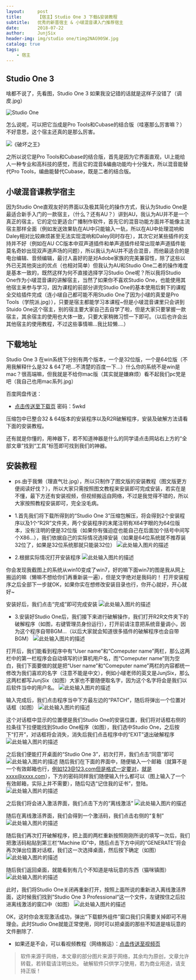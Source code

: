 ```yaml
---
layout:     post
title:      【宿主】Studio One 3 下载&安装教程
subtitle:   优秀的新晋宿主 & 小啵混音课入门推荐宿主
date:       2018-07-22
author:     JunjSix
header-img: img/studio one/timg2NAG90SW.jpg
catalog: true
tags:
    - 宿主
---
```

## Studio One 3
啥都不说了，先看图，Studio One 3 如果我没记错的话就是这样子没错了（调皮.jpg）

![Studio One][1]


怎么说呢，可以把它当成是Pro Tools和Cubase的结合版（哇塞那么厉害嘛？）不好意思，这个宿主还真的是那么厉害。

![《破坏之王》][2]

之所以说它是Pro Tools和Cubase的结合版，首先是因为它界面直观，UI上能给人一种专业和高科技的感觉，而且它的混音&编曲功能均十分强大，所以混音能替代Pro Tools，编曲能替代Cubase，既是二者的结合版。

## 小啵混音课教学宿主
因为Studio One直观友好的界面以及极其简化的操作方式，我认为Studio One是最适合新手入门的一款宿主，（什么？还有AU？）讲到AU，我认为AU并不是一个真正的宿主，它的定位更适合广播制作软件，首先它的混音功能方面并不能像主流宿主那样全面（例如发送效果轨在AU中只能输入一轨，所以在AU中处理混响和Daley相对比较麻烦甚至无法实现混响和Daley同时存在），其次它对某些插件的支持并不好（例如在AU CC版本中双声道插件和单声道插件经常出现单声道插件能莫名奇妙出现双声道声场的问题），所以我认为AU并不适合混音，而他最适合的是电台编辑、音频编辑，最讨人喜好的是对Adobe家族的完美兼容性，除了这些以外已无其他突出的优点（也相对简单）但我认为AU和Studio One二者的操作难度是基本一致的，既然这样为何不直接选择学习Studio One呢？所以我将Studio One作为小啵混音课的讲解宿主，当然了如果你不喜欢Studio One，也能使用其他宿主来参与学习，因为课程的前部分讲完Studio One的基本使用后剩下的课程全交给插件完成（连小啵自己都可能不用Studio One了因为小啵的真爱是Pro Tools（学院派.jpg）），只要是宿主都能学习本课程~但是小啵混音课里只会讲到Stuido One这个宿主，别的宿主要大家自己去自学了啦，但是大家只要掌握一款宿主，其余宿主的使用也大体一致，只要大家稍微习惯一下即可。（以后也许会出其他宿主的使用教程，不过这些事情嘛...我比较懒....）

## 下载地址
Studio One 3 在win系统下分别有两个版本，一个是32位版，一个是64位版（不用我解释什么是32 & 64了吧...不清楚的百度一下...）什么你的系统不是win是mac？很高端嘛，但我就是不给你mac版（其实就是嫌麻烦）看不起我们pc党是吧（我自己也用mac系列.jpg）

百度网盘传送：
- [点击传送至下载页][3] 密码：5wkd

压缩包中已整合32 & 64版本的安装程序以及R2R破解程序，安装及破解方法请看下面的安装教程。

还有就是你懂的，用神器下，若不知道神器是什么的同学请点击网站右上方的“全部文章”找到“工具”标签即可找到我们的神器。

## 安装教程

- ps.由于我懒（理直气壮.jpg），所以只制作了图文版的安装教程（图文版更方便阅读好伐？），所以大家只需按照图文教程来安装即可完成安装，若实在是不懂，最下方还有安装视频，但视频搬运自网络，不过是我觉得不错的，所以大家按照教程安装即可，完全没毛病。

- 1.首先我们将下载所得到的“Studio One 3”压缩包解压，将会得到2个安装程序以及1个“R2R”文件夹，两个安装程序的末尾注明有X64字眼的为64位版本，没有注明的便是32位版（如果你有强迫症也能自己在后面加个括号中间写个X86...），我们依据自己的实际情况选择安装（如果是64位系统就不推荐装32位了，如果是32位系统那就只能装32位）
![此处输入图片的描述][4]

- 2.根据实际情况打开安装程序
![此处输入图片的描述][5]

你会发现我截图上的系统从win10变成了win7，好的嘛下面win7的图是我从网上搬运的嘛（懒嘛不想给你们再重新装一遍），但是文字绝对是我码的！
打开安装程序之后全部下一步就OK，如果你实在想修改安装目录也行，你开心就好，开心就好~

安装好后，我们点击“完成”即可完成安装
![此处输入图片的描述][6]

- 3.安装好Studio One后，我们接下来进行破解操作，我们打开R2R文件夹下的破解程序（如图，右键管理员身份运行），打开前请注意把系统音量调小，因为这个程序自带BGM...（以后大家就会知道很多插件的破解程序也会自带BGM）
![此处输入图片的描述][7]


打开后，我们能看到程序中有“User name”和“Comeputer name”两栏，那么这两栏中的第一栏程序会自动填写的计算机用户名，而“Comeputer name”则为空白，我们下面要做的就是把“User name”和“Comeputer name”两栏的内容都统一修改为我们喜欢的名字（注意不能是中文），例如小啵老师的英文是JunjSix，那么这两栏都写JunjSix（如图）大家也不要随便取名字，因为这个名字将会是我们以后软件当中的用户名。
![此处输入图片的描述][8]

输入完成后，我们点击程序当中下方最左边的“PATCH”，随后将弹出一个位置对话框（如图）
![此处输入图片的描述][9]

这个对话框中显示的位置便是我们Studio One的安装位置，我们将对话框右侧的拉条往下拉便能找到Studio One程序（如图），我们选中Studio One，之后按下“打开”，对话框将会消失，消失后我们点击程序中的“EXIT”退出破解程序
![此处输入图片的描述][10]

之后我们便能打开桌面的“Studio One 3”，初次打开，我们点击“同意”即可
![此处输入图片的描述][11]
随后我们在下面的界面中，随便输入一个邮箱（就算不是一个有效邮箱也行，例如123@123.com但是格式一定要对，就是xxxx@xxxx.com），下方的密码同样我们随便输入什么都可以（图上输入了一个有效邮箱，实际上并不需要），随后勾选“记住我的证书”，登陆。
![此处输入图片的描述][12]

之后我们将会进入激活界面，我们点击下方的“离线激活”
![此处输入图片的描述][13]

随后在离线激活界面，我们会得到一个激活码，我们点击右侧的“复制”
![此处输入图片的描述][14]

随后我们再次打开破解程序，把上面的两栏重新按照刚刚所说的填写一次后，我们把激活码粘贴到第三栏“Machine ID”中，随后点击下方中间的“GENERATE”将会再次弹出位置对话框，我们这一次选择桌面，然后按下确定（如图）
![此处输入图片的描述][15]

随后我们返回桌面，就能看到有几个不知道是啥玩意的东西（猫咪镇图）
![此处输入图片的描述][16]

此时，我们将Studio One关闭再重新打开，按照上面所说的重新进入离线激活界面，这时候我们找到“Studio One 3 Professional“这一个文件，左键按住之后拉进离线激活的窗口中（如图）
![此处输入图片的描述][17]

OK，这时你会发现激活成功，弹出“下载额外组件”窗口我们只需要关掉即可不用理会。此时Studio One就能正常使用，同时可以把桌面的那些不知道是啥玩意的文件删除了.

- 如果还是不会，可以看视频教程（网络搬运）：[点击传送至视频页][18]

>软件来源于网络，本文章的部分图片来源于网络，其余均为原创，文章允许转载，若转载请注明出处。
>破解软件只供学习使用，若为商业用途，请支持正版！


















  


  [1]: https://s1.ax1x.com/2018/07/22/PGsFpV.jpg
  [2]: https://s1.ax1x.com/2018/07/22/PGsyng.jpg
  [3]: https://pan.baidu.com/s/10gbHie-I390dbMvHi7bC-A
  [4]: https://s1.ax1x.com/2018/07/22/PG6eiR.jpg
  [5]: https://s1.ax1x.com/2018/07/22/PG6YFA.png
  [6]: https://s1.ax1x.com/2018/07/22/PG6z0e.png
  [7]: https://s1.ax1x.com/2018/07/22/PGc3cV.png
  [8]: https://s1.ax1x.com/2018/07/22/PGcIjf.jpg
  [9]: https://s1.ax1x.com/2018/07/22/PGcxg0.jpg
  [10]: https://s1.ax1x.com/2018/07/22/PGczvV.jpg
  [11]: https://s1.ax1x.com/2018/07/22/PGgFUJ.png
  [12]: https://s1.ax1x.com/2018/07/22/PGgECR.png
  [13]: https://s1.ax1x.com/2018/07/22/PGgZgx.png
  [14]: https://s1.ax1x.com/2018/07/22/PGgnKK.png
  [15]: https://s1.ax1x.com/2018/07/22/PGgYxP.jpg
  [16]: https://s1.ax1x.com/2018/07/22/PGgaqS.jpg
  [17]: https://s1.ax1x.com/2018/07/22/PGgsGn.jpg
  [18]: https://www.bilibili.com/video/av15220087
  

